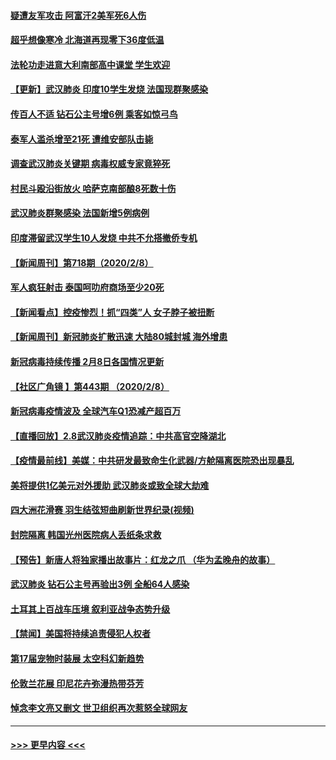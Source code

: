 #### [疑遭友军攻击 阿富汗2美军死6人伤](../pages/prog202/a102773140.md?t=02091711) 
#### [超乎想像寒冷 北海道再现零下36度低温](../pages/prog202/a102773122.md?t=02091711) 
#### [法轮功走进意大利南部高中课堂 学生欢迎](../pages/prog202/a102773105.md?t=02091711) 
#### [【更新】武汉肺炎 印度10学生发烧 法国现群聚感染](../pages/prog202/a102770740.md?t=02091711) 
#### [传百人不适 钻石公主号增6例 乘客如惊弓鸟](../pages/prog202/a102773051.md?t=02091711) 
#### [泰军人滥杀增至21死 遭维安部队击毙](../pages/prog202/a102772913.md?t=02091711) 
#### [调查武汉肺炎关键期 病毒权威专家竟猝死](../pages/prog202/a102773033.md?t=02091711) 
#### [村民斗殴沿街放火 哈萨克南部酿8死数十伤](../pages/prog202/a102772980.md?t=02091711) 
#### [武汉肺炎群聚感染 法国新增5例病例](../pages/prog202/a102772957.md?t=02091711) 
#### [印度滞留武汉学生10人发烧 中共不允搭撤侨专机](../pages/prog202/a102772946.md?t=02091711) 
#### [【新闻周刊】第718期（2020/2/8）](../pages/prog202/a102772921.md?t=02091711) 
#### [军人疯狂射击 泰国呵叻府商场至少20死](../pages/prog202/a102772833.md?t=02091711) 
#### [【新闻看点】控疫惨烈！抓“四类”人 女子脖子被扭断](../pages/prog202/a102772896.md?t=02091711) 
#### [【新闻周刊】新冠肺炎扩散迅速 大陆80城封城 海外增患](../pages/prog202/a102772852.md?t=02091711) 
#### [新冠病毒持续传播 2月8日各国情况更新](../pages/prog202/a102772826.md?t=02091711) 
#### [【社区广角镜  】第443期  （2020/2/8）](../pages/prog202/a102772736.md?t=02091711) 
#### [新冠病毒疫情波及 全球汽车Q1恐减产超百万](../pages/prog202/a102772695.md?t=02091711) 
#### [【直播回放】2.8武汉肺炎疫情追踪：中共高官空降湖北](../pages/prog202/a102772618.md?t=02091711) 
#### [【疫情最前线】美媒：中共研发最致命生化武器/方舱隔离医院恐出现暴乱](../pages/prog202/a102772439.md?t=02091711) 
#### [美将提供1亿美元对外援助 武汉肺炎或致全球大劫难](../pages/prog202/a102772361.md?t=02091711) 
#### [四大洲花滑赛 羽生结弦短曲刷新世界纪录(视频)](../pages/prog202/a102772341.md?t=02091711) 
#### [封院隔离 韩国光州医院病人丢纸条求救](../pages/prog202/a102772282.md?t=02091711) 
#### [【预告】新唐人将独家播出故事片：红龙之爪 （华为孟晚舟的故事）](../pages/prog202/a102767728.md?t=02091711) 
#### [武汉肺炎 钻石公主号再验出3例 全船64人感染](../pages/prog202/a102771726.md?t=02091711) 
#### [土耳其上百战车压境 叙利亚战争态势升级](../pages/prog202/a102772132.md?t=02091711) 
#### [【禁闻】美国将持续追责侵犯人权者](../pages/prog202/a102772042.md?t=02091711) 
#### [第17届宠物时装展 太空科幻新趋势](../pages/prog202/a102772033.md?t=02091711) 
#### [伦敦兰花展 印尼花卉弥漫热带芬芳](../pages/prog202/a102772026.md?t=02091711) 
#### [悼念李文亮又删文 世卫组织再次惹怒全球网友](../pages/prog202/a102771968.md?t=02091711) 

----
#### [ >>> 更早内容 <<< ](../indexes/prog202-earlier.md)
